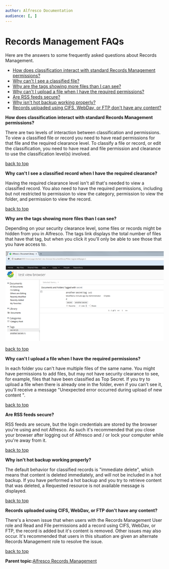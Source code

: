 ```yaml
---
author: Alfresco Documentation
audience: [, ]
---
```


# Records Management FAQs

Here are the answers to some frequently asked questions about Records Management.

-   [How does classification interact with standard Records Management permissions?](rm-user-faqs.md#classification-permissions)
-   [Why can't I see a classified file?](rm-user-faqs.md#classification-hidden)
-   [Why are the tags showing more files than I can see?](rm-user-faqs.md#tags)
-   [Why can't I upload a file when I have the required permissions?](rm-user-faqs.md#duplicate)
-   [Are RSS feeds secure?](rm-user-faqs.md#rss)
-   [Why isn't hot backup working properly?](rm-user-faqs.md#delete)
-   [Records uploaded using CIFS, WebDav, or FTP don't have any content?](rm-user-faqs.md#cifs)

**How does classification interact with standard Records Management permissions?**

There are two levels of interaction between classification and permissions. To view a classified file or record you need to have read permissions for that file and the required clearance level. To classify a file or record, or edit the classification, you need to have read and file permission and clearance to use the classification level\(s\) involved.

[back to top](rm-user-faqs.md#)

**Why can't I see a classified record when I have the required clearance?**

Having the required clearance level isn't all that's needed to view a classified record. You also need to have the required permissions, including but not restricted to permission to view the category, permission to view the folder, and permission to view the record.

[back to top](rm-user-faqs.md#)

**Why are the tags showing more files than I can see?**

Depending on your security clearance level, some files or records might be hidden from you in Alfresco. The tags link displays the total number of files that have that tag, but when you click it you'll only be able to see those that you have access to.

![Hidden tagged files](../images/rm-tags-faq.png)

[back to top](rm-user-faqs.md#)

**Why can't I upload a file when I have the required permissions?**

In each folder you can't have multiple files of the same name. You might have permissions to add files, but may not have security clearance to see, for example, files that have been classified as Top Secret. If you try to upload a file when there is already one in the folder, even if you can't see it, you'll receive a message "Unexpected error occurred during upload of new content ".

[back to top](rm-user-faqs.md#)

**Are RSS feeds secure?**

RSS feeds are secure, but the login credentials are stored by the browser you're using and not Alfresco. As such it's recommended that you close your browser after logging out of Alfresco and / or lock your computer while you're away from it.

[back to top](rm-user-faqs.md#)

**Why isn't hot backup working properly?**

The default behavior for classified records is "immediate delete", which means that content is deleted immediately, and will not be included in a hot backup. If you have performed a hot backup and you try to retrieve content that was deleted, a Requested resource is not available message is displayed.

[back to top](rm-user-faqs.md#)

**Records uploaded using CIFS, WebDav, or FTP don't have any content?**

There's a known issue that when users with the Records Management User role and Read and File permissions add a record using CIFS, WebDav, or FTP, the record is added but it's content is removed. Other issues may also occur. It's recommended that users in this situation are given an alternate Records Management role to resolve the issue.

[back to top](rm-user-faqs.md#)

**Parent topic:**[Alfresco Records Management](../concepts/welcome-rm.md)


